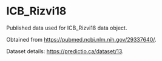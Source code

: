 # ICB_Rizvi18

Published data used for ICB_Rizvi18 data object.

Obtained from https://pubmed.ncbi.nlm.nih.gov/29337640/.

Dataset details: https://predictio.ca/dataset/13.
